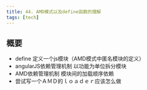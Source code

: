 ```yaml
---
title: 44. AMD模式以及define函数的理解
tags: [tech]
---
```



## 概要

+ define 定义一个js模块（AMD模式中匿名模块的定义）
+ angularJS依赖管理机制   以功能为单位拆分模块
+ AMD依赖管理机制 模块间的加载顺序依赖
+ 尝试写一个ＡＭＤ的ｌｏａｄｅｒ应该怎么做



<!-- more -->

